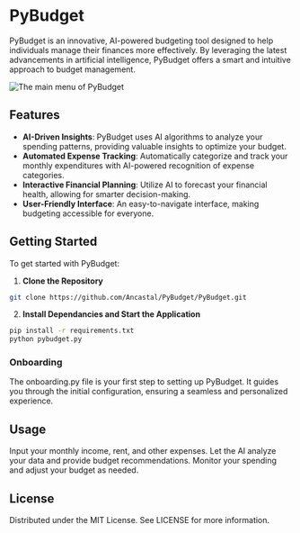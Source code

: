 # PyBudget

PyBudget is an innovative, AI-powered budgeting tool designed to help individuals manage their finances more effectively. By leveraging the latest advancements in artificial intelligence, PyBudget offers a smart and intuitive approach to budget management.

![The main menu of PyBudget](https://i.imgur.com/0Xj7RNu.png)

## Features

- **AI-Driven Insights**: PyBudget uses AI algorithms to analyze your spending patterns, providing valuable insights to optimize your budget.
- **Automated Expense Tracking**: Automatically categorize and track your monthly expenditures with AI-powered recognition of expense categories.
- **Interactive Financial Planning**: Utilize AI to forecast your financial health, allowing for smarter decision-making.
- **User-Friendly Interface**: An easy-to-navigate interface, making budgeting accessible for everyone.

## Getting Started

To get started with PyBudget:

1. **Clone the Repository**
```bash 
git clone https://github.com/Ancastal/PyBudget/PyBudget.git
```
2. **Install Dependancies and Start the Application**
```bash 
pip install -r requirements.txt
python pybudget.py
```

### Onboarding
The onboarding.py file is your first step to setting up PyBudget. It guides you through the initial configuration, ensuring a seamless and personalized experience.

## Usage
Input your monthly income, rent, and other expenses.
Let the AI analyze your data and provide budget recommendations.
Monitor your spending and adjust your budget as needed.

## License
Distributed under the MIT License. See LICENSE for more information.
